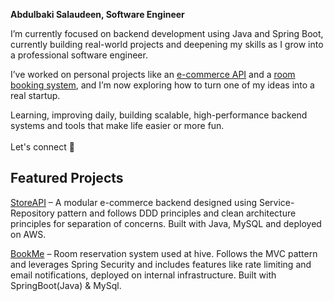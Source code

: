 
<b>Abdulbaki Salaudeen, Software Engineer</b>

I’m currently focused on backend development using Java and Spring Boot, currently building real-world projects and deepening my skills as I grow into a professional software engineer.

I’ve worked on personal projects like an [e-commerce API](https://github.com/IbnBaqqi/storeApi.git) and a [room booking system](https://github.com/IbnBaqqi/book-me.git), and I’m now exploring how to turn one of my ideas into a real startup.

Learning, improving daily, building scalable, high-performance backend systems and tools that make life easier or more fun.
<br><br>
Let's connect 🤝
</div>

## Featured Projects
[StoreAPI](https://github.com/IbnBaqqi/storeApi) – A modular e-commerce backend designed using Service-Repository pattern and follows DDD principles and clean architecture principles for separation of concerns. Built with Java, MySQL and deployed on AWS.

[BookMe](https://github.com/IbnBaqqi/book-me) – Room reservation system used at hive. Follows the MVC pattern and leverages Spring Security and includes features like rate limiting and email notifications, deployed on internal infrastructure. Built with SpringBoot(Java) & MySql.

